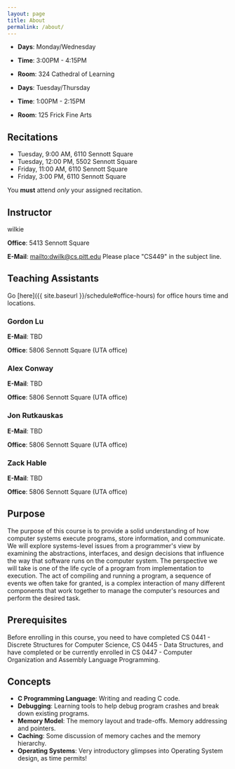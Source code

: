 ```yaml
---
layout: page
title: About
permalink: /about/
---
```


* **Days**: Monday/Wednesday
* **Time**: 3:00PM - 4:15PM
* **Room**: 324 Cathedral of Learning

* **Days**: Tuesday/Thursday
* **Time**: 1:00PM - 2:15PM
* **Room**: 125 Frick Fine Arts

## Recitations

* Tuesday, 9:00 AM, 6110 Sennott Square
* Tuesday, 12:00 PM, 5502 Sennott Square
* Friday, 11:00 AM, 6110 Sennott Square
* Friday, 3:00 PM, 6110 Sennott Square

You **must** attend *only* your assigned recitation.

## Instructor

wilkie

**Office**: 5413 Sennott Square

**E-Mail**: <mailto:dwilk@cs.pitt.edu> Please place "CS449" in the subject line.

## Teaching Assistants

Go [here]({{ site.baseurl }}/schedule#office-hours) for office hours time and locations.

### Gordon Lu

**E-Mail**: TBD

**Office**: 5806 Sennott Square (UTA office)

### Alex Conway

**E-Mail**: TBD

**Office**: 5806 Sennott Square (UTA office)

### Jon Rutkauskas

**E-Mail**: TBD

**Office**: 5806 Sennott Square (UTA office)

### Zack Hable

**E-Mail**: TBD

**Office**: 5806 Sennott Square (UTA office)

## Purpose

The purpose of this course is to provide a solid understanding of how computer systems execute programs, store information, and communicate. We will explore systems-level issues from a programmer's view by examining the abstractions, interfaces, and design decisions that influence the way that software runs on the computer system. The perspective we will take is one of the life cycle of a program from implementation to execution. The act of compiling and running a program, a sequence of events we often take for granted, is a complex interaction of many different components that work together to manage the computer's resources and perform the desired task.

## Prerequisites

Before enrolling in this course, you need to have completed CS 0441 - Discrete Structures for Computer Science, CS 0445 - Data Structures, and have completed or be currently enrolled in CS 0447 - Computer Organization and Assembly Language Programming.

## Concepts

* **C Programming Language**: Writing and reading C code.
* **Debugging**: Learning tools to help debug program crashes and break down existing programs.
* **Memory Model**: The memory layout and trade-offs. Memory addressing and pointers.
* **Caching**: Some discussion of memory caches and the memory hierarchy.
* **Operating Systems**: Very introductory glimpses into Operating System design, as time permits!
